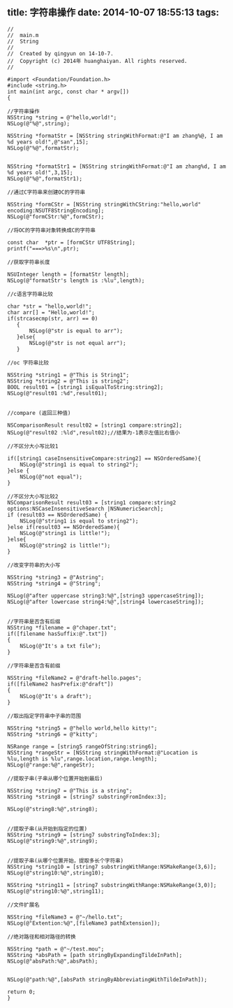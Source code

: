 title: 字符串操作
date: 2014-10-07 18:55:13
tags:
---
	//
	//  main.m
	//  String
	//
	//  Created by qingyun on 14-10-7.
	//  Copyright (c) 2014年 huanghaiyan. All rights reserved.
	//

	#import <Foundation/Foundation.h>
	#include <string.h>
	int main(int argc, const char * argv[])
	{

    //字符串操作
    NSString *string = @"hello,world!";
    NSLog(@"%@",string);
    
    NSString *formatStr = [NSString stringWithFormat:@"I am zhang%@, I am %d years old!",@"san",15];
    NSLog(@"%@",formatStr);
    
    
    NSString *formatStr1 = [NSString stringWithFormat:@"I am zhang%d, I am %d years old!",3,15];
    NSLog(@"%@",formatStr1);
    
    //通过C字符串来创建OC的字符串
    
    NSString *formCStr = [NSString stringWithCString:"hello,world" encoding:NSUTF8StringEncoding];
    NSLog(@"formCStr:%@",formCStr);
    
    //将OC的字符串对象转换成C的字符串
    
    const char  *ptr = [formCStr UTF8String];
    printf("===>%s\n",ptr);
    
    //获取字符串长度
    
    NSUInteger length = [formatStr length];
    NSLog(@"formatStr's length is :%lu",length);
    
    //c语言字符串比较
    
    char *str = "hello,world!";
    char arr[] = "Hello,world!";
    if(strcasecmp(str, arr) == 0)
       {
           NSLog(@"str is equal to arr");
       }else{
           NSLog(@"str is not equal arr");
       }
    
    //oc 字符串比较
    
    NSString *string1 = @"This is String1";
    NSString *string2 = @"This is string2";
    BOOL result01 = [string1 isEqualToString:string2];
    NSLog(@"result01 :%d",result01);
    
    
    //compare (返回三种值)
    
    NSComparisonResult result02 = [string1 compare:string2];
    NSLog(@"result02 :%ld",result02);//结果为-1表示左值比右值小
    
    //不区分大小写比较1
    
    if([string1 caseInsensitiveCompare:string2] == NSOrderedSame){
        NSLog(@"string1 is equal to string2");
    }else {
        NSLog(@"not equal");
    }
    
    //不区分大小写比较2
    NSComparisonResult result03 = [string1 compare:string2 options:NSCaseInsensitiveSearch |NSNumericSearch];
    if (result03 == NSOrderedSame) {
        NSLog(@"string1 is equal to string2");
    }else if(result03 == NSOrderedSame){
        NSLog(@"string1 is little!");
    }else{
        NSLog(@"string2 is little!");
    }
    
    //改变字符串的大小写
    
    NSString *string3 = @"Astring";
    NSString *string4 = @"String";
    
    NSLog(@"after uppercase string3:%@",[string3 uppercaseString]);
    NSLog(@"after lowercase string4:%@",[string4 lowercaseString]);
    
    
    //字符串是否含有后缀
    NSString *filename = @"chaper.txt";
    if([filename hasSuffix:@".txt"])
    {
        NSLog(@"It's a txt file");
    }
    
    //字符串是否含有前缀
    
    NSString *fileName2 = @"draft-hello.pages";
    if([fileName2 hasPrefix:@"draft"])
    {
        NSLog(@"It's a draft");
    }
    
    //取出指定字符串中子串的范围
    
    NSString *string5 = @"hello world,hello kitty!";
    NSString *string6 = @"kitty";
    
    NSRange range = [string5 rangeOfString:string6];
    NSString *rangeStr = [NSString stringWithFormat:@"Location is %lu,length is %lu",range.location,range.length];
    NSLog(@"range:%@",rangeStr);
    
    //提取子串(子串从哪个位置开始到最后)
    
    NSString *string7 = @"This is a string";
    NSString *string8 = [string7 substringFromIndex:3];
    
    NSLog(@"string8:%@",string8);
    
    
    //提取子串(从开始到指定的位置)
    NSString *string9 = [string7 substringToIndex:3];
    NSLog(@"string9:%@",string9);
    
    
    //提取子串(从哪个位置开始，提取多长个字符串)
    NSString *string10 = [string7 substringWithRange:NSMakeRange(3,6)];
    NSLog(@"string10:%@",string10);
    
    NSString *string11 = [string7 substringWithRange:NSMakeRange(3,0)];
    NSLog(@"string10:%@",string11);
    
    //文件扩展名
    
    NSString *fileName3 = @"~/hello.txt";
    NSLog(@"Extention:%@",[fileName3 pathExtension]);
    
    //绝对路径和相对路径的转换
    
    NSString *path = @"~/test.mou";
    NSString *absPath = [path stringByExpandingTildeInPath];
    NSLog(@"absPath:%@",absPath);
    
    
    NSLog(@"path:%@",[absPath stringByAbbreviatingWithTildeInPath]);
    
    return 0;
	}

